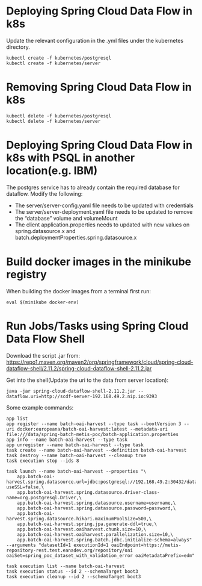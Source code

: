 # Deploying Spring Cloud Data Flow in k8s
Update the relevant configuration in the .yml files under the kubernetes directory. 
```console
kubectl create -f kubernetes/postgresql
kubectl create -f kubernetes/server
```

# Removing Spring Cloud Data Flow in k8s
```console
kubectl delete -f kubernetes/postgresql
kubectl delete -f kubernetes/server
```

# Deploying Spring Cloud Data Flow in k8s with PSQL in another location(e.g. IBM)
The postgres service has to already contain the required database for dataflow.
Modify the following:
- The server/server-config.yaml file needs to be updated with credentials
- The server/server-deployment.yaml file needs to be updated to remove the “database” volume and volumeMount
- The client application.properties needs to updated with new values on spring.datasource.x and batch.deploymentProperties.spring.datasource.x

# Build docker images in the minikube registry
When building the docker images from a terminal first run:  
```console
eval $(minikube docker-env)
```

# Run Jobs/Tasks using Spring Cloud Data Flow Shell
Download the script .jar from:  
https://repo1.maven.org/maven2/org/springframework/cloud/spring-cloud-dataflow-shell/2.11.2/spring-cloud-dataflow-shell-2.11.2.jar  

Get into the shell(Update the uri to the data from server location):
```console
java -jar spring-cloud-dataflow-shell-2.11.2.jar --dataflow.uri=http://scdf-server-192.168.49.2.nip.io:9393  
```

Some example commands:  
```console
app list    
app register --name batch-oai-harvest --type task --bootVersion 3 --uri docker:europeana/batch-oai-harvest:latest --metadata-uri file:///data/spring-batch-metis-poc/batch-application.properties  
app info --name batch-oai-harvest --type task
app unregister --name batch-oai-harvest --type task
task create --name batch-oai-harvest --definition batch-oai-harvest
task destroy --name batch-oai-harvest --cleanup true
task execution stop --ids 8
 
task launch --name batch-oai-harvest --properties "\
    app.batch-oai-harvest.spring.datasource.url=jdbc:postgresql://192.168.49.2:30432/dataflow?useSSL=false,\
    app.batch-oai-harvest.spring.datasource.driver-class-name=org.postgresql.Driver,\
    app.batch-oai-harvest.spring.datasource.username=username,\
    app.batch-oai-harvest.spring.datasource.password=password,\
    app.batch-oai-harvest.spring.datasource.hikari.maximumPoolSize=500,\
    app.batch-oai-harvest.spring.jpa.generate-ddl=true,\
    app.batch-oai-harvest.oaiharvest.chunk.size=10,\
    app.batch-oai-harvest.oaiharvest.parallelization.size=10,\
    app.batch-oai-harvest.spring.batch.jdbc.initialize-schema=always" --arguments "datasetId=1 executionId=1 oaiEndpoint=https://metis-repository-rest.test.eanadev.org/repository/oai oaiSet=spring_poc_dataset_with_validation_error oaiMetadataPrefix=edm"
    
task execution list --name batch-oai-harvest
task execution status --id 2 --schemaTarget boot3
task execution cleanup --id 2 --schemaTarget boot3
``` 
